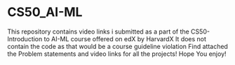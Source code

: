 # CS50_AI-ML
This repository contains video links i submitted as a part of the CS50-Introduction to AI-ML course offered on edX by HarvardX
It does not contain the code as that would be a course guideline violation
Find attached the Problem statements and video links for all the projects!
Hope You enjoy!
